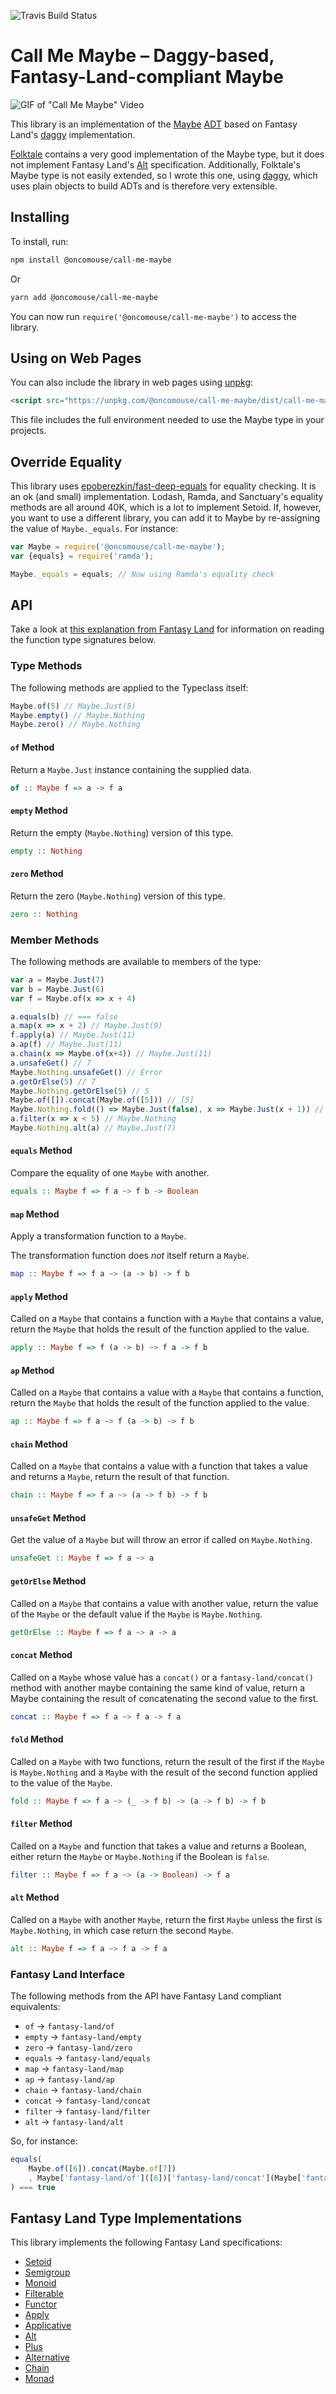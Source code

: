 ![Travis Build Status](https://api.travis-ci.org/oncomouse/call-me-maybe.svg?branch=master)

# Call Me Maybe – Daggy-based, Fantasy-Land-compliant Maybe

![GIF of "Call Me Maybe" Video](https://media.giphy.com/media/jRfNbVMf2zqZG/giphy.gif)

This library is an implementation of the [Maybe](https://en.wikibooks.org/wiki/Haskell/Understanding_monads/Maybe) [ADT](https://en.wikipedia.org/wiki/Algebraic_data_type) based on Fantasy Land's [daggy](https://github.com/fantasyland/daggy) implementation.

[Folktale](https://github.com/origamitower/folktale) contains a very good implementation of the Maybe type, but it does not implement Fantasy Land's [Alt](http://www.tomharding.me/2017/04/24/fantas-eel-and-specification-10/) specification. Additionally, Folktale's Maybe type is not easily extended, so I wrote this one, using [daggy](https://github.com/fantasyland/daggy), which uses plain objects to build ADTs and is therefore very extensible.

## Installing

To install, run:

~~~bash
npm install @oncomouse/call-me-maybe
~~~


Or

~~~bash
yarn add @oncomouse/call-me-maybe
~~~

You can now run `require('@oncomouse/call-me-maybe')` to access the library.

## Using on Web Pages

You can also include the library in web pages using [unpkg](https://unpkg.com):

~~~html
<script src="https://unpkg.com/@oncomouse/call-me-maybe/dist/call-me-maybe.min.js"></script>
~~~

This file includes the full environment needed to use the Maybe type in your projects.

## Override Equality

This library uses [epoberezkin/fast-deep-equals](https://github.com/epoberezkin/fast-deep-equal) for equality checking. It is an ok (and small) implementation. Lodash, Ramda, and Sanctuary's equality methods are all around 40K, which is a lot to implement Setoid. If, however, you want to use a different library, you can add it to Maybe by re-assigning the value of `Maybe._equals`. For instance:

~~~javascript
var Maybe = require('@oncomouse/call-me-maybe');
var {equals} = require('ramda');

Maybe._equals = equals; // Now using Ramda's equality check
~~~

## API

Take a look at [this explanation from Fantasy Land](https://github.com/fantasyland/fantasy-land#type-signature-notation) for information on reading the function type signatures below.

### Type Methods

The following methods are applied to the Typeclass itself:

~~~javascript
Maybe.of(5) // Maybe.Just(5)
Maybe.empty() // Maybe.Nothing
Maybe.zero() // Maybe.Nothing
~~~

#### `of` Method

Return a `Maybe.Just` instance containing the supplied data.

~~~haskell
of :: Maybe f => a -> f a
~~~

#### `empty` Method

Return the empty (`Maybe.Nothing`) version of this type.

~~~haskell
empty :: Nothing
~~~

#### `zero` Method

Return the zero (`Maybe.Nothing`) version of this type.

~~~haskell
zero :: Nothing
~~~

### Member Methods

The following methods are available to members of the type:

~~~javascript
var a = Maybe.Just(7)
var b = Maybe.Just(6)
var f = Maybe.of(x => x + 4)

a.equals(b) // === false
a.map(x => x + 2) // Maybe.Just(9)
f.apply(a) // Maybe.Just(11)
a.ap(f) // Maybe.Just(11)
a.chain(x => Maybe.of(x+4)) // Maybe.Just(11)
a.unsafeGet() // 7
Maybe.Nothing.unsafeGet() // Error
a.getOrElse(5) // 7
Maybe.Nothing.getOrElse(5) // 5
Maybe.of([]).concat(Maybe.of([5])) // [5]
Maybe.Nothing.fold(() => Maybe.Just(false), x => Maybe.Just(x + 1)) // Maybe.Just(false)
a.filter(x => x < 5) // Maybe.Nothing
Maybe.Nothing.alt(a) // Maybe.Just(7)
~~~

#### `equals` Method

Compare the equality of one `Maybe` with another.

~~~haskell
equals :: Maybe f => f a ~> f b -> Boolean
~~~

#### `map` Method

Apply a transformation function to a `Maybe`.

The transformation function does *not* itself return a `Maybe`.

~~~haskell
map :: Maybe f => f a ~> (a -> b) -> f b
~~~

#### `apply` Method

Called on a `Maybe` that contains a function with a `Maybe` that contains a value, return the `Maybe` that holds the result of the function applied to the value.

~~~haskell
apply :: Maybe f => f (a -> b) ~> f a -> f b
~~~

#### `ap` Method

Called on a `Maybe` that contains a value with a `Maybe` that contains a function, return the `Maybe` that holds the result of the function applied to the value.

~~~haskell
ap :: Maybe f => f a ~> f (a -> b) -> f b
~~~

#### `chain` Method

Called on a `Maybe` that contains a value with a function that takes a value and returns a `Maybe`, return the result of that function.

~~~haskell
chain :: Maybe f => f a ~> (a -> f b) -> f b
~~~

#### `unsafeGet` Method

Get the value of a `Maybe` but will throw an error if called on `Maybe.Nothing`.

~~~haskell
unsafeGet :: Maybe f => f a ~> a
~~~

#### `getOrElse` Method

Called on a `Maybe` that contains a value with another value, return the value of the `Maybe` or the default value if the `Maybe` is `Maybe.Nothing`.

~~~haskell
getOrElse :: Maybe f => f a ~> a -> a
~~~

#### `concat` Method

Called on a `Maybe` whose value has a `concat()` or a `fantasy-land/concat()` method with another maybe containing the same kind of value, return a Maybe containing the result of concatenating the second value to the first.

~~~haskell
concat :: Maybe f => f a ~> f a -> f a
~~~

#### `fold` Method

Called on a `Maybe` with two functions, return the result of the first if the `Maybe` is `Maybe.Nothing` and a `Maybe` with the result of the second function applied to the value of the `Maybe`.

~~~haskell
fold :: Maybe f => f a ~> (_ -> f b) -> (a -> f b) -> f b
~~~

#### `filter` Method

Called on a `Maybe` and function that takes a value and returns a Boolean, either return the `Maybe` or `Maybe.Nothing` if the Boolean is `false`.

~~~haskell
filter :: Maybe f => f a ~> (a -> Boolean) -> f a
~~~

#### `alt` Method

Called on a `Maybe` with another `Maybe`, return the first `Maybe` unless the first is `Maybe.Nothing`, in which case return the second `Maybe`.

~~~haskell
alt :: Maybe f => f a ~> f a -> f a
~~~

### Fantasy Land Interface

The following methods from the API have Fantasy Land compliant equivalents:

* `of` -> `fantasy-land/of`
* `empty` -> `fantasy-land/empty`
* `zero` -> `fantasy-land/zero`
* `equals` -> `fantasy-land/equals`
* `map` -> `fantasy-land/map`
* `ap` -> `fantasy-land/ap`
* `chain` -> `fantasy-land/chain`
* `concat` -> `fantasy-land/concat`
* `filter` -> `fantasy-land/filter`
* `alt` -> `fantasy-land/alt`

So, for instance:

~~~javascript
equals(
    Maybe.of([6]).concat(Maybe.of[7])
    , Maybe['fantasy-land/of']([6])['fantasy-land/concat'](Maybe['fantasy-land/of']([7]))
) === true
~~~

## Fantasy Land Type Implementations

This library implements the following Fantasy Land specifications:

* [Setoid](https://github.com/fantasyland/fantasy-land#setoid)
* [Semigroup](https://github.com/fantasyland/fantasy-land#semigroup)
* [Monoid](https://github.com/fantasyland/fantasy-land#monoid)
* [Filterable](https://github.com/fantasyland/fantasy-land#filterable)
* [Functor](https://github.com/fantasyland/fantasy-land#monoid)
* [Apply](https://github.com/fantasyland/fantasy-land#monoid)
* [Applicative](https://github.com/fantasyland/fantasy-land#applicative)
* [Alt](https://github.com/fantasyland/fantasy-land#alt)
* [Plus](https://github.com/fantasyland/fantasy-land#plus)
* [Alternative](https://github.com/fantasyland/fantasy-land#alternative)
* [Chain](https://github.com/fantasyland/fantasy-land#chain)
* [Monad](https://github.com/fantasyland/fantasy-land#monad)
